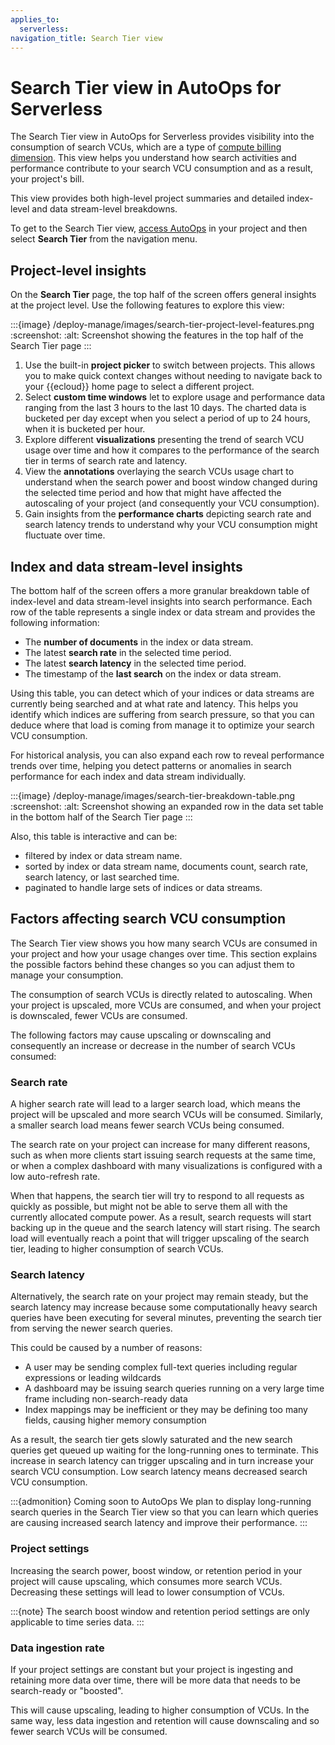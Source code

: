 ```yaml
---
applies_to:
  serverless:
navigation_title: Search Tier view
---
```


# Search Tier view in AutoOps for Serverless

The Search Tier view in AutoOps for Serverless provides visibility into the consumption of search VCUs, which are a type of [compute billing dimension](/deploy-manage/monitor/autoops/autoops-for-serverless.md#compute-billing-dimensions). This view helps you understand how search activities and performance contribute to your search VCU consumption and as a result, your project's bill. 

This view provides both high-level project summaries and detailed index-level and data stream-level breakdowns. 

To get to the Search Tier view, [access AutoOps](/deploy-manage/monitor/autoops/access-autoops-for-serverless.md) in your project and then select **Search Tier** from the navigation menu.

## Project-level insights

On the **Search Tier** page, the top half of the screen offers general insights at the project level. Use the following features to explore this view:

:::{image} /deploy-manage/images/search-tier-project-level-features.png
:screenshot:
:alt: Screenshot showing the features in the top half of the Search Tier page
:::

1. Use the built-in **project picker** to switch between projects. This allows you to make quick context changes without needing to navigate back to your {{ecloud}} home page to select a different project.
2. Select **custom time windows** let to explore usage and performance data ranging from the last 3 hours to the last 10 days. The charted data is bucketed per day except when you select a period of up to 24 hours, when it is bucketed per hour.
3. Explore different **visualizations** presenting the trend of search VCU usage over time and how it compares to the performance of the search tier in terms of search rate and latency.
4. View the **annotations** overlaying the search VCUs usage chart to understand when the search power and boost window changed during the selected time period and how that might have affected the autoscaling of your project (and consequently your VCU consumption). 
5. Gain insights from the **performance charts** depicting search rate and search latency trends to understand why your VCU consumption might fluctuate over time. 

## Index and data stream-level insights
 
The bottom half of the screen offers a more granular breakdown table of index-level and data stream-level insights into search performance. Each row of the table represents a single index or data stream and provides the following information:
* The **number of documents** in the index or data stream.
* The latest **search rate** in the selected time period.
* The latest **search latency** in the selected time period.
* The timestamp of the **last search** on the index or data stream.

Using this table, you can detect which of your indices or data streams are currently being searched and at what rate and latency. This helps you identify which indices are suffering from search pressure, so that you can deduce where that load is coming from manage it to optimize your search VCU consumption.

For historical analysis, you can also expand each row to reveal performance trends over time, helping you detect patterns or anomalies in search performance for each index and data stream individually.

:::{image} /deploy-manage/images/search-tier-breakdown-table.png
:screenshot:
:alt: Screenshot showing an expanded row in the data set table in the bottom half of the Search Tier page
:::

Also, this table is interactive and can be:

* filtered by index or data stream name.
* sorted by index or data stream name, documents count, search rate, search latency, or last searched time.
* paginated to handle large sets of indices or data streams.

## Factors affecting search VCU consumption
The Search Tier view shows you how many search VCUs are consumed in your project and how your usage changes over time. This section explains the possible factors behind these changes so you can adjust them to manage your consumption. 

The consumption of search VCUs is directly related to autoscaling. When your project is upscaled, more VCUs are consumed, and when your project is downscaled, fewer VCUs are consumed. 

The following factors may cause upscaling or downscaling and consequently an increase or decrease in the number of search VCUs consumed:

### Search rate
A higher search rate will lead to a larger search load, which means the project will be upscaled and more search VCUs will be consumed. Similarly, a smaller search load means fewer search VCUs being consumed.

The search rate on your project can increase for many different reasons, such as when more clients start issuing search requests at the same time, or when a complex dashboard with many visualizations is configured with a low auto-refresh rate. 

When that happens, the search tier will try to respond to all requests as quickly as possible, but might not be able to serve them all with the currently allocated compute power. As a result, search requests will start backing up in the queue and the search latency will start rising. The search load will eventually reach a point that will trigger upscaling of the search tier, leading to higher consumption of search VCUs.

### Search latency

Alternatively, the search rate on your project may remain steady, but the search latency may increase because some computationally heavy search queries have been executing for several minutes, preventing the search tier from serving the newer search queries. 

This could be caused by a number of reasons:

* A user may be sending complex full-text queries including regular expressions or leading wildcards
* A dashboard may be issuing search queries running on a very large time frame including non-search-ready data
* Index mappings may be inefficient or they may be defining too many fields, causing higher memory consumption

As a result, the search tier gets slowly saturated and the new search queries get queued up waiting for the long-running ones to terminate. This increase in search latency can trigger upscaling and in turn increase your search VCU consumption. Low search latency means decreased search VCU consumption.

:::{admonition} Coming soon to AutoOps
We plan to display long-running search queries in the Search Tier view so that you can learn which queries are causing increased search latency and improve their performance.
:::

### Project settings
Increasing the search power, boost window, or retention period in your project will cause upscaling, which consumes more search VCUs. Decreasing these settings will lead to lower consumption of VCUs.

:::{note}
The search boost window and retention period settings are only applicable to time series data.
:::

### Data ingestion rate
If your project settings are constant but your project is ingesting and retaining more data over time, there will be more data that needs to be search-ready or "boosted". 

This will cause upscaling, leading to higher consumption of VCUs. In the same way, less data ingestion and retention will cause downscaling and so fewer search VCUs will be consumed.
